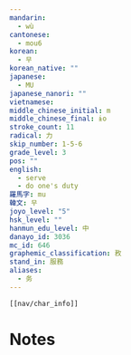 ```yaml
---
mandarin:
  - wù
cantonese:
  - mou6
korean:
  - 무
korean_native: ""
japanese:
  - MU
japanese_nanori: ""
vietnamese:
middle_chinese_initial: m
middle_chinese_final: ɨo
stroke_count: 11
radical: 力
skip_number: 1-5-6
grade_level: 3
pos: ""
english:
  - serve
  - do one's duty
羅馬字: mu
韓文: 무
joyo_level: "5"
hsk_level: ""
hanmun_edu_level: 中
danayo_id: 3036
mc_id: 646
graphemic_classification: 敄
stand_in: 服務
aliases:
  - 务
---
```

```meta-bind-embed
[[nav/char_info]]
```

# Notes
